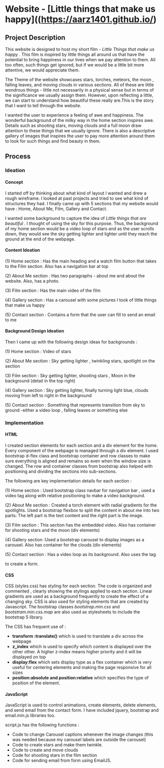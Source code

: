 # Website - [Little things that make us happy]((https://aarz1401.github.io/)
## Project Description
This website is designed to host my short film - _Little Things that make us happy_ . This film is inspired by little things all around us that 
have the potential to bring happiness in our lives when we pay attention to them. All too often, such things get ignored, but if we would be 
a little bit more attentive, we would appreciate them. 

The Theme of the website showcases stars, torches, meteors, the moon , falling leaves, and moving clouds in various sections. All of these are little
wondrous things - little not necessarily in a physical sense but in terms of the significance we usually assign them. However, upon reflecting a little,
we can start to understand how beautiful these really are.This is the story that I want to tell through the website. 

I wanted the user to experience a feeling of awe and happiness. The wonderful background of the milky way in the home section inspires awe. Details such as shooting
stars, moving clouds and a full moon draw attention to these things that we usually ignore. There is also a descriptive gallery of images that inspires the user
to pay more attention around them to look for such things and find beauty in them. 

## Process

### Ideation

#### Concept 
I started off by thinking about what kind of layout I wanted and drew a rough wireframe. I looked at past projects and tried to see what kind of structures
they had. I finally came up with 5 sections that my website would have : Home, About Me, Film, Gallery and Contact. 

I wanted some background to capture the idea of _Little things that are beautiful_ . I thought of using the sky for this purpose. 
Thus, the background of my home section would be a video loop of stars and as the user scrolls down, they would see the sky getting lighter and lighter until they 
reach the ground at the end of the webpage. 

#### Content Ideation 
(1) Home section : Has the main heading and a watch film button that takes to the Film section. Also has a navigation bar at top

(2) About Me section : Has two paragraphs - about me and about the website. Also, has a photo.

(3) Film section : Has the main video of the film

(4) Gallery section : Has a carousel with some pictures I took of little things that make us happy

(5) Contact section : Contains a form that the user can fill to send an email to me

#### Background Design Ideation 
Then I came up with the following design ideas for backgrounds :

(1) Home section : Video of stars

(2) About Me section : Sky getting lighter , twinkling stars, spotlight on the section

(3) Film section : Sky getting lighter, shooting stars , Moon in the background (detail in the top right)

(4) Gallery section : Sky getting lighter, finally turning light blue, clouds moving from left to right in the background

(5) Contact section : Something that represents transition from sky to ground -either a video loop , falling leaves or something else 

### Implementation 
#### HTML
I created section elements for each section and a div element for the home. Every component of the webpage is managed through a div element.
I used bootstrap d-flex class and bootstrap container and row classes to make sure everything is aligned and remains so even when the window size is changed. 
The row and container classes from bootstrap also helped with positioning and dividing the sections into sub-sections. 

The following are key implementation details for each section : 

(1) Home section : Used bootstrap class navbar for navigation bar , used a video tag along with relative positioning to make a video background.

(2) About Me section : Created a torch element with radial gradients for the spotlights. Used a bootstrap flexbox to split the content
in about me into two parts: The left part is the text content and the right part is the image. 

(3) Film section : This section has the embedded video. Also has container for shooting stars and the moon (div elements)

(4) Gallery section :Used a bootstrap carousel to display images as a carousel. Also has container for the clouds (div elements)

(5) Contact section : Has a video loop as its background. Also uses the tag <form> to create a form. 

#### CSS 
CSS  (styles.css) has styling for each section. The code is organized and commented , clearly showing the stylings applied to each section. Linear gradients are used 
as a background frequently to create the effect of a changing sky. CSS is also used for styling elements that are created by Javascript.
The bootstrap classes _bootstrap.min.css_ and _bootstram.min.css.map_ are also used as stylesheets to include the bootstrap 5 library. 

The CSS has frequent use of :

- **transform :translate()** which is used to translate a div across the webpage
- **z_index** which is used to specify which content is displayed over the other other. A higher z-index means higher priority and it will be
  displayed on top
- **display:flex** which sets display type as a flex container which is very useful for centering elements and making the page responsive for all sizes
- **position:absolute and position:relative** which specifies the type of position of the element.

#### JavaScript

JavaScript is used to control animations, create elements, delete elements, and send email from the contact form. I have included jquery, bootstrap and email.min.js libraries too.

script.js has the following functions :

- Code to change Carousel captions whenever the image changes (this was needed because my carousel labels are outside the carousel)
- Code to create stars and make them twinkle.
- Code to create and move clouds
- Code for shooting stars in the film section
- Code for sending email from form using EmailJS.






